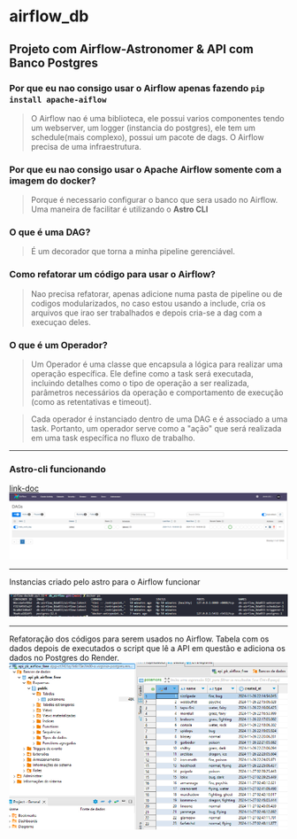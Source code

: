 # airflow_db

## Projeto com Airflow-Astronomer & API com Banco Postgres

### Por que eu nao consigo usar o Airflow apenas fazendo `pip install apache-aiflow`

>O Airflow nao é uma biblioteca, ele possui varios componentes
tendo um webserver, um logger (instancia do postgres), ele tem um schedule(mais complexo),
possui um pacote de dags.
O Airflow precisa de uma infraestrutura.


### Por que eu nao consigo usar o Apache Airflow somente com a imagem do docker?

>Porque é necessario configurar o banco que sera usado no Airflow.
Uma maneira de facilitar é utilizando o **Astro CLI**

### O que é uma DAG?

>É um decorador que torna a minha pipeline gerenciável.

### Como refatorar um código para usar o Airflow?

> Nao precisa refatorar, apenas adicione numa pasta de pipeline ou de codigos modularizados, no caso estou usando a  include, cria os arquivos que irao ser trabalhados e depois cria-se a dag com a execuçao deles.

### O que é um Operador?

> Um Operador é uma classe que encapsula a lógica para realizar uma operação específica. Ele define como a task será executada, incluindo detalhes como o tipo de operação a ser realizada, parâmetros necessários da operação e comportamento de execução (como as retentativas e timeout).

>Cada operador é instanciado dentro de uma DAG e é associado a uma task. Portanto, um operador serve como a "ação" que será realizada em uma task específica no fluxo de trabalho.

------------------

### Astro-cli funcionando
[link-doc](https://github.com/astronomer/astro-cli)
![Astro_flow](/pictures/astro_flow.png)

-------------------------- 
Instancias criado pelo astro para o Airflow funcionar

![Astro_docker](/pictures/astro_docker.png)

----------------------------
Refatoração dos códigos para serem usados no Airflow.
Tabela com os dados depois de executados o script que lê a API em questão e adiciona os dados no Postgres do Render.
![pokemon_db](/pictures/pokemon_db.png)